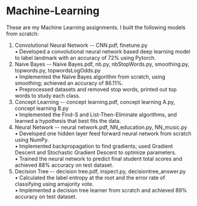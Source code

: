 # Machine-Learning
These are my Machine Learning assignments. I built the following models from scratch:
1. Convolutional Neural Network -- CNN.pdf, finetune.py  
•  Developed a convolutional neural network based deep learning model to label landmark with an accuracy of 72% using 
    Pytorch.
2. Naive Bayes -- Naive Bayes.pdf, nb.py, nbStopWords.py, smoothing.py, topwords.py, topwordsLogOdds.py  
  •  Implemented the Naïve Bayes algorithm from scratch, using smoothing; achieved an accuracy of 86.11%.  
  •  Preprocessed datasets and removed stop words, printed out top words to study each class.
3. Concept Learning -- concept learning.pdf, concept learning A.py, concept learning B.py  
  •  Implemented the Find-S and List-Then-Eliminate algorithms, and learned a hypothesis that best fits the data.  
4. Neural Network -- neural network.pdf, NN_education.py, NN_music.py  
  •  Developed one hidden layer feed forward neural network from scratch using NumPy.  
  •  Implemented backpropagation to find gradients; used Gradient Descent and Stochastic Gradient Descent to optimize parameters.  
  •  Trained the neural network to predict final student total scores and achieved 88% accuracy on test dataset.  
5. Decision Tree -- decision tree.pdf, inspect.py, decisiontree_answer.py   
  •  Calculated the label entropy at the root and the error rate of classifying using amajority vote.  
  •  Implemented a decision tree learner from scratch and achieved 89% accuracy on test dataset.
